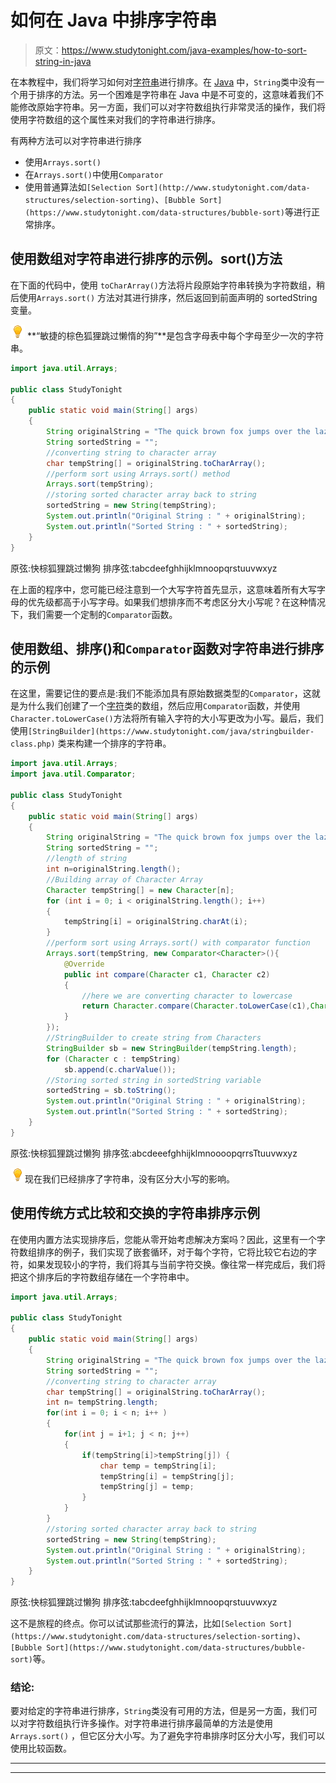 # 如何在 Java 中排序字符串

> 原文：<https://www.studytonight.com/java-examples/how-to-sort-string-in-java>

在本教程中，我们将学习如何对[字符串](https://www.studytonight.com/java/string-handling-in-java.php)进行排序。在 [Java](https://www.studytonight.com/java/overview-of-java.php) 中，`String`类中没有一个用于排序的方法。另一个困难是字符串在 Java 中是不可变的，这意味着我们不能修改原始字符串。另一方面，我们可以对字符数组执行非常灵活的操作，我们将使用字符数组的这个属性来对我们的字符串进行排序。

有两种方法可以对字符串进行排序

*   使用`Arrays.sort()`
*   在`Arrays.sort()`中使用`Comparator`
*   使用普通算法如`[Selection Sort](http://www.studytonight.com/data-structures/selection-sorting)`、`[Bubble Sort](https://www.studytonight.com/data-structures/bubble-sort)`等进行正常排序。

## 使用数组对字符串进行排序的示例。sort()方法

在下面的代码中，使用 `toCharArray()`方法将片段原始字符串转换为字符数组，稍后使用`Arrays.sort()` 方法对其进行排序，然后返回到前面声明的 sortedString 变量。

![enlightened](img/bcefbc0bebd753ed2a05f55c0b74d9f0.png "enlightened") **“敏捷的棕色狐狸跳过懒惰的狗”**是包含字母表中每个字母至少一次的字符串。

```java
import java.util.Arrays; 

public class StudyTonight 
{ 
    public static void main(String[] args) 
    { 
        String originalString = "The quick brown fox jumps over the lazy dog"; 
        String sortedString = "";
        //converting string to character array
        char tempString[] = originalString.toCharArray(); 
        //perform sort using Arrays.sort() method
        Arrays.sort(tempString); 
        //storing sorted character array back to string
        sortedString = new String(tempString); 
        System.out.println("Original String : " + originalString); 
        System.out.println("Sorted String : " + sortedString); 
    } 
} 
```

原弦:快棕狐狸跳过懒狗
排序弦:tabcdeefghhijklmnoopqrstuuvwxyz

在上面的程序中，您可能已经注意到一个大写字符首先显示，这意味着所有大写字母的优先级都高于小写字母。如果我们想排序而不考虑区分大小写呢？在这种情况下，我们需要一个定制的`Comparator`函数。

## 使用数组、排序()和`Comparator`函数对字符串进行排序的示例

在这里，需要记住的要点是:我们不能添加具有原始数据类型的`Comparator`，这就是为什么我们创建了一个[字符](https://www.studytonight.com/java/character-class.php)类的数组，然后应用`Comparator`函数，并使用`Character.toLowerCase()`方法将所有输入字符的大小写更改为小写。最后，我们使用`[StringBuilder](https://www.studytonight.com/java/stringbuilder-class.php)` 类来构建一个排序的字符串。

```java
import java.util.Arrays; 
import java.util.Comparator;

public class StudyTonight 
{ 
	public static void main(String[] args) 
	{ 
		String originalString = "The quick brown fox jumps over the lazy dog"; 
		String sortedString = "";
		//length of string
		int n=originalString.length();
		//Building array of Character Array
		Character tempString[] = new Character[n]; 
		for (int i = 0; i < originalString.length(); i++)
		{ 
			tempString[i] = originalString.charAt(i); 
		} 
		//perform sort using Arrays.sort() with comparator function
		Arrays.sort(tempString, new Comparator<Character>(){ 
			@Override
			public int compare(Character c1, Character c2) 
			{ 
				//here we are converting character to lowercase 
				return Character.compare(Character.toLowerCase(c1),Character.toLowerCase(c2)); 
			} 
		}); 
		//StringBuilder to create string from Characters
		StringBuilder sb = new StringBuilder(tempString.length); 
		for (Character c : tempString) 
			sb.append(c.charValue()); 
		//Storing sorted string in sortedString variable
		sortedString = sb.toString();
		System.out.println("Original String : " + originalString); 
		System.out.println("Sorted String : " + sortedString); 
	} 
} 
```

原弦:快棕狐狸跳过懒狗
排序弦:abcdeeefghhijklmnoooopqrrsTtuuvwxyz

![enlightened](img/bcefbc0bebd753ed2a05f55c0b74d9f0.png "enlightened")现在我们已经排序了字符串，没有区分大小写的影响。

## 使用传统方式比较和交换的字符串排序示例

在使用内置方法实现排序后，您能从零开始考虑解决方案吗？因此，这里有一个字符数组排序的例子，我们实现了嵌套循环，对于每个字符，它将比较它右边的字符，如果发现较小的字符，我们将其与当前字符交换。像往常一样完成后，我们将把这个排序后的字符数组存储在一个字符串中。

```java
import java.util.Arrays; 

public class StudyTonight 
{ 
	public static void main(String[] args) 
	{ 
		String originalString = "The quick brown fox jumps over the lazy dog"; 
		String sortedString = "";
		//converting string to character array
		char tempString[] = originalString.toCharArray(); 
		int n= tempString.length;
		for(int i = 0; i < n; i++ ) 
		{
			for(int j = i+1; j < n; j++) 
			{
				if(tempString[i]>tempString[j]) {
					char temp = tempString[i];
					tempString[i] = tempString[j];
					tempString[j] = temp;
				}
			}
		}
		//storing sorted character array back to string
		sortedString = new String(tempString); 
		System.out.println("Original String : " + originalString); 
		System.out.println("Sorted String : " + sortedString); 
	} 
} 
```

原弦:快棕狐狸跳过懒狗
排序弦:tabcdeefghhijklmnoopqrstuuvwxyz

这不是旅程的终点。你可以试试那些流行的算法，比如`[Selection Sort](https://www.studytonight.com/data-structures/selection-sorting)`、`[Bubble Sort](https://www.studytonight.com/data-structures/bubble-sort)`等。

### 结论:

要对给定的字符串进行排序，`String`类没有可用的方法，但是另一方面，我们可以对字符数组执行许多操作。对字符串进行排序最简单的方法是使用`Arrays.sort()` ，但它区分大小写。为了避免字符串排序时区分大小写，我们可以使用比较函数。

* * *

* * *